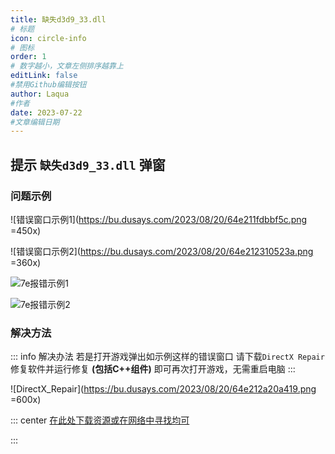 ```yaml
---
title: 缺失d3d9_33.dll
# 标题
icon: circle-info
# 图标
order: 1
# 数字越小，文章左侧排序越靠上
editLink: false
#禁用Github编辑按钮
author: Laqua
#作者
date: 2023-07-22
#文章编辑日期
---
```


## **提示 ```缺失d3d9_33.dll``` 弹窗**

### **问题示例**

![错误窗口示例1](https://bu.dusays.com/2023/08/20/64e211fdbbf5c.png =450x)

![错误窗口示例2](https://bu.dusays.com/2023/08/20/64e212310523a.png =360x)

![7e报错示例1](https://bu.dusays.com/2023/08/20/64e2124a7ab50.png)

![7e报错示例2](https://bu.dusays.com/2023/08/20/64e2125eaf7d0.png)

### **解决方法**
::: info 解决办法
若是打开游戏弹出如示例这样的错误窗口
请下载```DirectX Repair```修复软件并运行修复 **(包括C++组件)** 即可再次打开游戏，无需重启电脑
:::

![DirectX_Repair](https://bu.dusays.com/2023/08/20/64e212a20a419.png =600x)


::: center
[在此处下载资源或在网络中寻找均可](https://blog.csdn.net/vbcom/article/details/7245186)

:::
